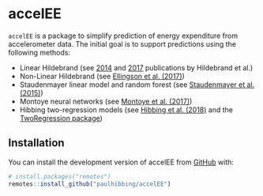 
# accelEE

<!-- badges: start -->
<!-- badges: end -->

`accelEE` is a package to simplify prediction of energy expenditure from
accelerometer data. The initial goal is to support predictions using the
following methods:

* Linear Hildebrand (see [2014](https://pubmed.ncbi.nlm.nih.gov/24887173/)
  and [2017](https://pubmed.ncbi.nlm.nih.gov/27878845/) publications by Hildebrand
  et al.)
* Non-Linear Hildebrand (see [Ellingson et al. (2017)](https://pubmed.ncbi.nlm.nih.gov/28481750/))
* Staudenmayer linear model and random forest (see [Staudenmayer et al. (2015)](https://pubmed.ncbi.nlm.nih.gov/26112238/))
* Montoye neural networks (see [Montoye et al. (2017)](https://www.tandfonline.com/doi/abs/10.1080/1091367X.2017.1337638?journalCode=hmpe20))
* Hibbing two-regression models (see [Hibbing et al. (2018)](https://pubmed.ncbi.nlm.nih.gov/29271847/)
and the [TwoRegression package](https://github.com/paulhibbing/TwoRegression))

## Installation

You can install the development version of accelEE from [GitHub](https://github.com/) with:

``` r
# install.packages("remotes")
remotes::install_github("paulhibbing/accelEE")
```
